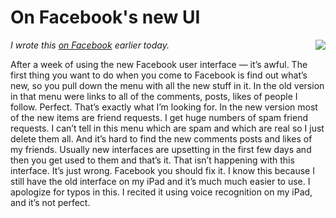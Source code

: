 # On Facebook's new UI
<img src="http://scripting.com/images/2019/02/12/boldItalic.png" border="0" align="right"><i>I wrote this <a href="https://www.facebook.com/dave.winer.12/posts/1323083621232373">on Facebook</a> earlier today. </i>

After a week of using the new Facebook user interface — it’s awful. The first thing you want to do when you come to Facebook is find out what’s new, so you pull down the menu with all the new stuff in it. In the old version in that menu were links to all of the comments, posts, likes of people I follow. Perfect. That’s exactly what I’m looking for. In the new version most of the new items are friend requests. I get huge numbers of spam friend requests. I can’t tell in this menu which are spam and which are real so I just delete them all. And it’s hard to find the new comments posts and likes of my friends. Usually new interfaces are upsetting in the first few days and then you get used to them and that’s it. That isn’t happening with this interface. It’s just wrong. Facebook you should fix it. I know this because I still have the old interface on my iPad and it’s much much easier to use. I apologize for typos in this. I recited it using voice recognition on my iPad, and it’s not perfect. 

